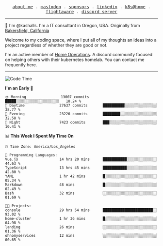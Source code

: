 <p align="center">
  <samp>
    <a href="https://jordanjones.org/">about me</a> .
    <a rel="me" href="https://mastodon.social/@kashall">mastodon</a> .
    <a href="https://github.com/sponsors/kashalls">sponsors</a> .
    <a href="https://linkedin.com/in/jordpjones">linkedin</a> .
    <a href="https://github.com/kashalls/home-cluster">k8s@home</a> .
    <a href="https://flightaware.com/adsb/stats/user/kashalls">flightaware</a> .
    <a href="https://discord.gg/V2WrCfqba9">discord server</a>
  </samp>
</p>

----------------------------------------------------------------

:wave: I'm @kashalls. I'm a IT consultant in Oregon, USA. Originally from [Bakersfield, California](https://maps.app.goo.gl/QQMtywTWghpXB6Tu6)

Welcome to my coding space, where I put all of my thoughts an ideas into a project regardless of whether they are good or not.

I'm an active member of [Home Operations](https://discord.gg/home-operations). A discord community focused on helping others with their kubernetes homelab. You can contact me frequently here.

----------------------------------------------------------------
<!--START_SECTION:waka-->
![Code Time](http://img.shields.io/badge/Code%20Time-1%2C827%20hrs%2014%20mins-blue)

**I'm an Early 🐤** 

```text
🌞 Morning                13007 commits       █████░░░░░░░░░░░░░░░░░░░░   18.24 % 
🌆 Daytime                27637 commits       ██████████░░░░░░░░░░░░░░░   38.77 % 
🌃 Evening                23226 commits       ████████░░░░░░░░░░░░░░░░░   32.58 % 
🌙 Night                  7423 commits        ███░░░░░░░░░░░░░░░░░░░░░░   10.41 % 
```


📊 **This Week I Spent My Time On** 

```text
🕑︎ Time Zone: America/Los_Angeles

💬 Programming Languages: 
Vue.js                   14 hrs 20 mins      ███████████░░░░░░░░░░░░░░   44.63 % 
TypeScript               13 hrs 45 mins      ███████████░░░░░░░░░░░░░░   42.80 % 
YAML                     1 hr 42 mins        █░░░░░░░░░░░░░░░░░░░░░░░░   05.34 % 
Markdown                 48 mins             █░░░░░░░░░░░░░░░░░░░░░░░░   02.49 % 
Bash                     32 mins             ░░░░░░░░░░░░░░░░░░░░░░░░░   01.69 % 

🐱‍💻 Projects: 
console                  29 hrs 54 mins      ███████████████████████░░   93.02 % 
home-cluster             1 hr 36 mins        █░░░░░░░░░░░░░░░░░░░░░░░░   04.98 % 
landing                  26 mins             ░░░░░░░░░░░░░░░░░░░░░░░░░   01.36 % 
ohnomyservices           12 mins             ░░░░░░░░░░░░░░░░░░░░░░░░░   00.65 % 
```


<!--END_SECTION:waka-->